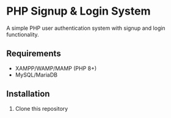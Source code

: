 # PHP Signup & Login System

A simple PHP user authentication system with signup and login functionality.

## Requirements
- XAMPP/WAMP/MAMP (PHP 8+)
- MySQL/MariaDB

## Installation

1. Clone this repository
